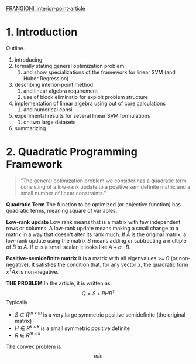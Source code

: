 [FRANGIONI_interior-point-article](OP/SVM_project/FRANGIONI_interior-point-article.pdf)

# 1. Introduction

Outline.
1. introducing
2. formally stating general optimization problem
	1. and show specializations of the framework for linear SVM (and Huber Regression)
3. describing interior-point method
	1. and linear algebra requirement
	2. use of block eliminatio for exploit problem structure
4. implementation of linear algebra using out of core calculations
	1. and numerical consi
5. experimental results for several linear SVM formulations
	1. on two large datasets
6. summarizing


# 2. Quadratic Programming Framework

> "The general optimization problem we consider has a quadratic term consisting of a low-rank update to a positive semidefinite matrix and a small number of linear constraints."

**Quadratic Term**
The function to be optimized (or objective function) has quadratic terms, meaning square of variables.

**Low-rank update**
Low rank means that is a matrix with few independent rows or columns.
A low-rank update means making a small change to a matrix in a way that doesn't alter its rank much.
If $A$ is the original matrix, a low-rank update using the matrix $B$ means adding or subtracting a multiple of $B$ to $A$. If $\alpha$ is a small scalar, it looks like $A+\alpha\cdot B$.

**Positive-semidefinite matrix**
It is a matrix with all eigenvalues >= 0 (or non-negative).
It satisfies the condition that, for any vector $x$, the quadratic form $x^TAx$ is non-negative.

**THE PROBLEM**
In the article, it is written as: $$Q=S+RHR^T$$
Typically
- $S\in R^{m\times m}$ is a very large symmetric positive semidefinite (the original matrix)
- $H\in R^{k\times k}$ is a small symmetric positive definite 
- $R\in R^{m\times k}$ 

The convex problem is $$min$$
